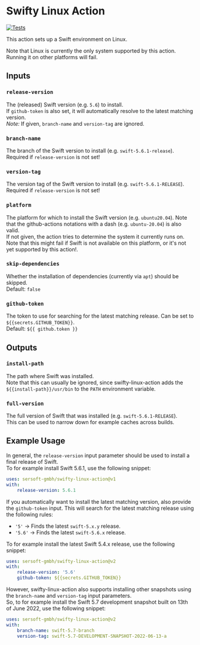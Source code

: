 # Swifty Linux Action

[![Tests](https://github.com/sersoft-gmbh/swifty-linux-action/actions/workflows/tests.yml/badge.svg)](https://github.com/sersoft-gmbh/swifty-linux-action/actions/workflows/tests.yml)

This action sets up a Swift environment on Linux.

Note that Linux is currently the only system supported by this action. Running it on other platforms will fail.

## Inputs

### `release-version`

The (released) Swift version (e.g. `5.6`) to install.<br/>
If `github-token` is also set, it will automatically resolve to the latest matching version.<br/>
*Note:* If given, `branch-name` and `version-tag` are ignored.

### `branch-name`

The branch of the Swift version to install (e.g. `swift-5.6.1-release`).<br/>
Required if `release-version` is not set!

### `version-tag`

The version tag of the Swift version to install (e.g. `swift-5.6.1-RELEASE`).<br/>
Required if `release-version` is not set!

### `platform`

The platform for which to install the Swift version (e.g. `ubuntu20.04`). Note that the github-actions notations with a dash (e.g. `ubuntu-20.04`) is also valid.<br/>
If not given, the action tries to determine the system it currently runs on. Note that this might fail if Swift is not available on this platform, or it's not yet supported by this action!.

### `skip-dependencies`

Whether the installation of dependencies (currently via `apt`) should be skipped.<br/>
Default: `false`

### `github-token`

The token to use for searching for the latest matching release. Can be set to `${{secrets.GITHUB_TOKEN}}`.<br/>
Default: `${{ github.token }}`

## Outputs

### `install-path`

The path where Swift was installed.<br/>
Note that this can usually be ignored, since swifty-linux-action adds the `${{install-path}}/usr/bin` to the `PATH` environment variable.

### `full-version`

The full version of Swift that was installed (e.g. `swift-5.6.1-RELEASE`).<br/>
This can be used to narrow down for example caches across builds.


## Example Usage

In general, the `release-version` input parameter should be used to install a final release of Swift.<br/>
To for example install Swift 5.6.1, use the following snippet:
```yaml
uses: sersoft-gmbh/swifty-linux-action@v1
with:
    release-version: 5.6.1
```

If you automatically want to install the latest matching version, also provide the `github-token` input.
This will search for the latest matching release using the following rules:
- `'5'` -> Finds the latest `swift-5.x.y` release.
- `'5.6'` -> Finds the latest `swift-5.6.x` release.

To for example install the latest Swift 5.4.x release, use the following snippet:
```yaml
uses: sersoft-gmbh/swifty-linux-action@v2
with:
    release-version: '5.6'
    github-token: ${{secrets.GITHUB_TOKEN}}
```

However, swifty-linux-action also supports installing other snapshots using the `branch-name` and `version-tag` input parameters.<br/>
So, to for example install the Swift 5.7 development snapshot built on 13th of June 2022, use the following snippet:

```yaml
uses: sersoft-gmbh/swifty-linux-action@v2
with:
    branch-name: swift-5.7-branch
    version-tag: swift-5.7-DEVELOPMENT-SNAPSHOT-2022-06-13-a
```
